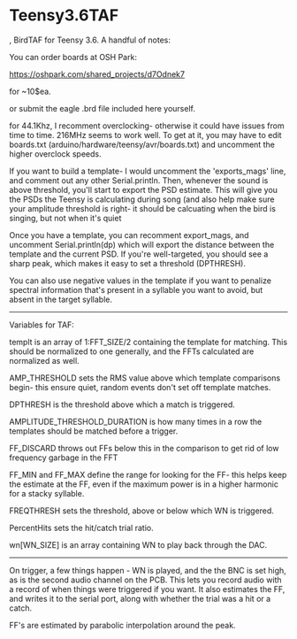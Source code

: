 # Teensy3.6TAF
, BirdTAF for Teensy 3.6.
A handful of notes:

You can order boards at OSH Park:

https://oshpark.com/shared_projects/d7Odnek7

for ~10$ea.

or submit the eagle .brd file included here yourself. 




for 44.1Khz, I recomment overclocking- otherwise it could have issues from time to time. 216MHz seems to work well. To get at it, you may have to edit boards.txt (arduino/hardware/teensy/avr/boards.txt) and uncomment the higher overclock speeds. 

If you want to build a template- I would uncomment the 'exports_mags' line, and comment out any other Serial.println. Then, whenever the sound is above threshold, you'll start to export the PSD estimate. This will give you the PSDs the Teensy is calculating during song (and also help make sure your amplitude threshold is right- it should be calcuating when the bird is singing, but not when it's quiet

Once you have a template, you can recomment export_mags, and uncomment Serial.println(dp) which will export the distance between the template and the current PSD. If you're well-targeted, you should see a sharp peak, which makes it easy to set a threshold (DPTHRESH).

You can also use negative values in the template if you want to penalize spectral information that's present in a syllable you want to avoid, but absent in the target syllable. 


------------------------------
Variables for TAF:

templt is an array of 1:FFT_SIZE/2 containing the template for matching. This should be normalized to one generally, and the FFTs calculated are normalized as well.

AMP_THRESHOLD sets the RMS value above which template comparisons begin- this ensure quiet, random events don't set off template matches.

DPTHRESH is the threshold above which a match is triggered. 

AMPLITUDE_THRESHOLD_DURATION is how many times in a row the templates should be matched before a trigger. 

FF_DISCARD throws out FFs below this in the comparison to get rid of low frequency garbage in the FFT

FF_MIN and FF_MAX define the range for looking for the FF- this helps keep the estimate at the FF, even if the maximum power is in a higher harmonic for a stacky syllable. 

FREQTHRESH sets the threshold, above or below which WN is triggered. 

PercentHits sets the hit/catch trial ratio. 

wn[WN_SIZE] is an array containing WN to play back through the DAC. 


-----------------------------

On trigger, a few things happen - WN is played, and the the BNC is set high, as is the second audio channel on the PCB. 
This lets you record audio with a record of when things were triggered if you want. 
It also estimates the FF, and writes it to the serial port, along with whether the trial was a hit or a catch. 

FF's are estimated by parabolic interpolation around the peak. 


